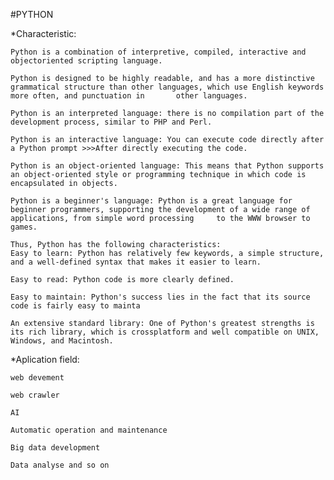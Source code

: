 #PYTHON

*Characteristic:

    Python is a combination of interpretive, compiled, interactive and objectoriented scripting language.

    Python is designed to be highly readable, and has a more distinctive grammatical structure than other languages, which use English keywords more often, and punctuation in       other languages.

    Python is an interpreted language: there is no compilation part of the development process, similar to PHP and Perl.

    Python is an interactive language: You can execute code directly after a Python prompt >>>After directly executing the code.

    Python is an object-oriented language: This means that Python supports an object-oriented style or programming technique in which code is encapsulated in objects.

    Python is a beginner's language: Python is a great language for beginner programmers, supporting the development of a wide range of applications, from simple word processing     to the WWW browser to games.

    Thus, Python has the following characteristics:
    Easy to learn: Python has relatively few keywords, a simple structure, and a well-defined syntax that makes it easier to learn.

    Easy to read: Python code is more clearly defined.

    Easy to maintain: Python's success lies in the fact that its source code is fairly easy to mainta

    An extensive standard library: One of Python's greatest strengths is its rich library, which is crossplatform and well compatible on UNIX, Windows, and Macintosh.


*Aplication field:

    web devement

    web crawler

    AI

    Automatic operation and maintenance

    Big data development

    Data analyse and so on 
